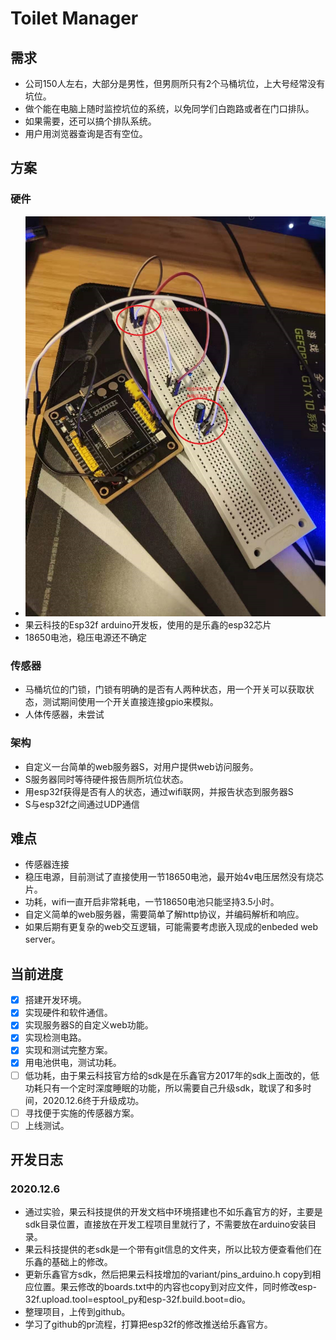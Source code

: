 # Toilet Manager
## 需求
* 公司150人左右，大部分是男性，但男厕所只有2个马桶坑位，上大号经常没有坑位。
* 做个能在电脑上随时监控坑位的系统，以免同学们白跑路或者在门口排队。
* 如果需要，还可以搞个排队系统。
* 用户用浏览器查询是否有空位。

## 方案
### 硬件
* ![](Doc/board.jpg)
* 果云科技的Esp32f arduino开发板，使用的是乐鑫的esp32芯片
* 18650电池，稳压电源还不确定
### 传感器
* 马桶坑位的门锁，门锁有明确的是否有人两种状态，用一个开关可以获取状态，测试期间使用一个开关直接连接gpio来模拟。
* 人体传感器，未尝试

### 架构
* 自定义一台简单的web服务器S，对用户提供web访问服务。
* S服务器同时等待硬件报告厕所坑位状态。
* 用esp32f获得是否有人的状态，通过wifi联网，并报告状态到服务器S
* S与esp32f之间通过UDP通信

## 难点
* 传感器连接
* 稳压电源，目前测试了直接使用一节18650电池，最开始4v电压居然没有烧芯片。
* 功耗，wifi一直开启非常耗电，一节18650电池只能坚持3.5小时。
* 自定义简单的web服务器，需要简单了解http协议，并编码解析和响应。
* 如果后期有更复杂的web交互逻辑，可能需要考虑嵌入现成的enbeded web server。

## 当前进度
- [x] 搭建开发环境。
- [x] 实现硬件和软件通信。
- [x] 实现服务器S的自定义web功能。
- [x] 实现检测电路。
- [x] 实现和测试完整方案。
- [x] 用电池供电，测试功耗。
- [ ] 低功耗，由于果云科技官方给的sdk是在乐鑫官方2017年的sdk上面改的，低功耗只有一个定时深度睡眠的功能，所以需要自己升级sdk，耽误了和多时间，2020.12.6终于升级成功。
- [ ] 寻找便于实施的传感器方案。
- [ ] 上线测试。

## 开发日志
### 2020.12.6
* 通过实验，果云科技提供的开发文档中环境搭建也不如乐鑫官方的好，主要是sdk目录位置，直接放在开发工程项目里就行了，不需要放在arduino安装目录。
* 果云科技提供的老sdk是一个带有git信息的文件夹，所以比较方便查看他们在乐鑫的基础上的修改。
* 更新乐鑫官方sdk，然后把果云科技增加的variant/pins_arduino.h copy到相应位置。果云修改的boards.txt中的内容也copy到对应文件，同时修改esp-32f.upload.tool=esptool_py和esp-32f.build.boot=dio。
* 整理项目，上传到github。
* 学习了github的pr流程，打算把esp32f的修改推送给乐鑫官方。